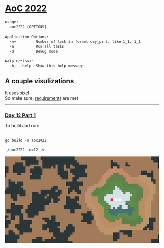 # [AoC 2022](https://adventofcode.com/2022)

```
Usage:
  aoc2022 [OPTIONS]

Application Options:
  -n=         Number of task in format day_part, like 1_1, 1_2
  -a          Run all tasks
  -d          Debug mode

Help Options:
  -h, --help  Show this help message
```

## A couple visulizations

It uses [pixel](https://github.com/faiface/pixel)  
So make sure, [requirements](https://github.com/faiface/pixel#requirements) are met

---

### [Day 12 Part 1](https://adventofcode.com/2022/day/12)

To build and run:

```shell

go build -o aoc2022

./aoc2022 -n=12_1v

```

![gif/d12p1.gif](gif/d12p1.gif)

